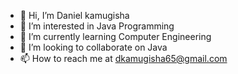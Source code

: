- 👋 Hi, I’m Daniel kamugisha
- 👀 I’m interested in Java Programming
- 🌱 I’m currently learning Computer Engineering
- 💞️ I’m looking to collaborate on Java
- 📫 How to reach me at dkamugisha65@gmail.com

<!---
dkamugisha/dkamugisha is a ✨ special ✨ repository because its `README.md` (this file) appears on your GitHub profile.
You can click the Preview link to take a look at your changes.
--->
